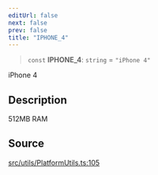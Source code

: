 ```yaml
---
editUrl: false
next: false
prev: false
title: "IPHONE_4"
---
```


> `const` **IPHONE\_4**: `string` = `"iPhone 4"`

iPhone 4

## Description

512MB RAM

## Source

[src/utils/PlatformUtils.ts:105](https://github.com/relishinc/dill-pixel/blob/c79d8e8552aaa0f13a29535c819ae67d025b4669/src/utils/PlatformUtils.ts#L105)
